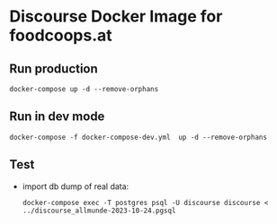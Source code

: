 # Discourse Docker Image for foodcoops.at

## Run production
```
docker-compose up -d --remove-orphans
```

## Run in dev mode
```
docker-compose -f docker-compose-dev.yml  up -d --remove-orphans
```


## Test

* import db dump of real data:
    ```
    docker-compose exec -T postgres psql -U discourse discourse < ../discourse_allmunde-2023-10-24.pgsql
    ```
